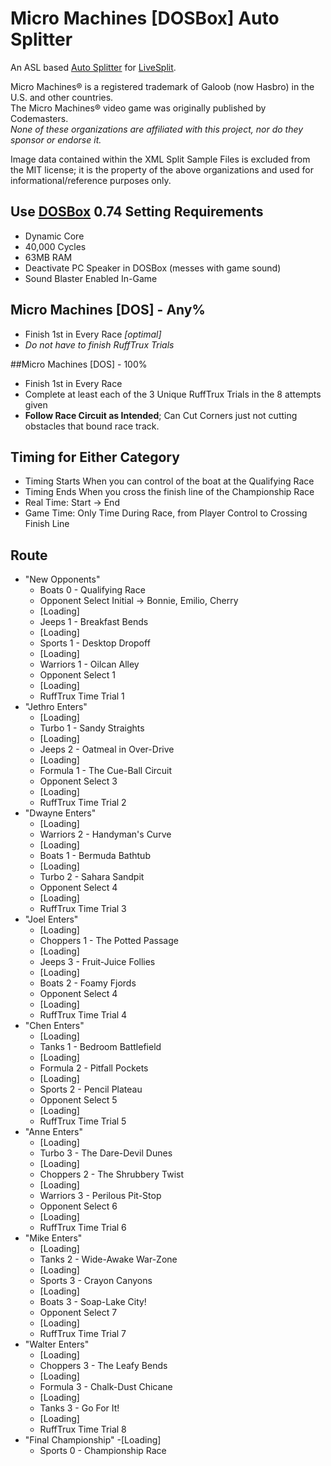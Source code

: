 # Micro Machines [DOSBox] Auto Splitter

An ASL based [Auto Splitter](https://github.com/LiveSplit/LiveSplit/blob/master/Documentation/Auto-Splitters.md) for [LiveSplit](http://livesplit.github.io/).

Micro Machines® is a registered trademark of Galoob (now Hasbro) in the U.S. and other countries.  
The Micro Machines® video game was originally published by Codemasters.  
*None of these organizations are affiliated with this project, nor do they sponsor or endorse it.*

Image data contained within the XML Split Sample Files is excluded from the MIT license; it is the property of the above organizations and used for informational/reference purposes only.

## Use [DOSBox](http://www.dosbox.com/) 0.74 Setting Requirements
 - Dynamic Core 
 - 40,000 Cycles
 - 63MB RAM
 - Deactivate PC Speaker in DOSBox (messes with game sound)
 - Sound Blaster Enabled In-Game

## Micro Machines [DOS] - Any%
 - Finish 1st in Every Race *[optimal]*
 - *Do not have to finish RuffTrux Trials*

##Micro Machines [DOS] - 100%
 - Finish 1st in Every Race
 - Complete at least each of the 3 Unique RuffTrux Trials in the 8 attempts given
 - **Follow Race Circuit as Intended**; Can Cut Corners just not cutting obstacles that bound race track.

## Timing for Either Category
 - Timing Starts When you can control of the boat at the Qualifying Race
 - Timing Ends When you cross the finish line of the Championship Race
 - Real Time: Start -> End
 - Game Time: Only Time During Race, from Player Control to Crossing Finish Line
    
## Route
 - "New Opponents"
   - Boats 0 - Qualifying Race
   - Opponent Select Initial -> Bonnie, Emilio, Cherry
   - [Loading]
   - Jeeps 1 - Breakfast Bends
   - [Loading]
   - Sports 1 - Desktop Dropoff
   - [Loading]
   - Warriors 1 - Oilcan Alley
   - Opponent Select 1
   - [Loading]
   - RuffTrux Time Trial 1
 - "Jethro Enters"
   - [Loading]
   - Turbo 1 - Sandy Straights
   - [Loading]
   - Jeeps 2 - Oatmeal in Over-Drive
   - [Loading]
   - Formula 1 - The Cue-Ball Circuit
   - Opponent Select 3
   - [Loading]
   - RuffTrux Time Trial 2
 - "Dwayne Enters"
   - [Loading]
   - Warriors 2 - Handyman's Curve
   - [Loading]
   - Boats 1 - Bermuda Bathtub
   - [Loading]
   - Turbo 2 - Sahara Sandpit
   - Opponent Select 4
   - [Loading]
   - RuffTrux Time Trial 3
 - "Joel Enters"
   - [Loading]
   - Choppers 1 - The Potted Passage
   - [Loading]
   - Jeeps 3 - Fruit-Juice Follies
   - [Loading]
   - Boats 2 - Foamy Fjords
   - Opponent Select 4
   - [Loading]
   - RuffTrux Time Trial 4
 - "Chen Enters"
   - [Loading]
   - Tanks 1 - Bedroom Battlefield
   - [Loading]
   - Formula 2 - Pitfall Pockets
   - [Loading]
   - Sports 2 - Pencil Plateau
   - Opponent Select 5
   - [Loading]
   - RuffTrux Time Trial 5
 - "Anne Enters"
   - [Loading]
   - Turbo 3 - The Dare-Devil Dunes
   - [Loading]
   - Choppers 2 - The Shrubbery Twist
   - [Loading]
   - Warriors 3 - Perilous Pit-Stop
   - Opponent Select 6 
   - [Loading]
   - RuffTrux Time Trial 6
 - "Mike Enters"
   - [Loading]
   - Tanks 2 - Wide-Awake War-Zone
   - [Loading]
   - Sports 3 - Crayon Canyons
   - [Loading]
   - Boats 3 - Soap-Lake City!
   - Opponent Select 7
   - [Loading]
   - RuffTrux Time Trial 7
 - "Walter Enters"
   - [Loading]
   - Choppers 3 - The Leafy Bends
   - [Loading]
   - Formula 3 - Chalk-Dust Chicane
   - [Loading]
   - Tanks 3 - Go For It!
   - [Loading]
   - RuffTrux Time Trial 8
 - "Final Championship"
   -[Loading]
   - Sports 0 - Championship Race
